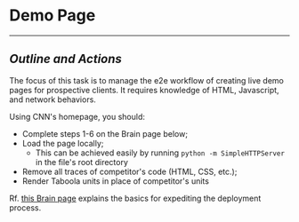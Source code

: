 # Demo Page
---

## *Outline and Actions*

The focus of this task is to manage the e2e workflow of creating live demo pages for prospective clients. It requires knowledge of HTML, Javascript, and network behaviors.

Using CNN's homepage, you should:
* Complete steps 1-6 on the Brain page below;
* Load the page locally;
    * This can be achieved easily by running `python -m SimpleHTTPServer` in the file's root directory
* Remove all traces of competitor's code (HTML, CSS, etc.);
* Render Taboola units in place of competitor's units

Rf. [this Brain page](https://brain.taboola.com/pages/viewpage.action?spaceKey=PS&title=How+to+create+a+live+demo+page) explains the basics for expediting the deployment process. 
